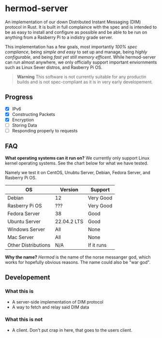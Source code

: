 # hermod-server

An implementation of our down Distributed Instant Messaging (DIM) protocol in Rust. It is built in full complaince with the spec and is intended to be as easy to install and configure as possible and be able to be run on anything from a Rasberry Pi to a indistry grade server. 

This implementation has a few goals, most importantly *100% spec compliance*, being *simple and easy* to set up and manage, being *highly configurable*, and being *fast yet still memory efficent*. While hermod-server can run almost anywhere, we only officially support important enviornments such as Linux Sever distros, and Rasberry Pi OS.

> **Warning**
> This software is not currently suitable for any productin builds and is not spec-compliant as it is in very early developement.

## Progress

- [x] IPv6
- [x] Constructing Packets
- [x] Encryption
- [ ] Storing Data
- [ ] Responding properly to requests

## FAQ

**What operating systems can it run on?**
We currently only support Linux kernel operating systems. See the chart below for what we have tested. 

Namely we test it on CentOS, Unubtu Server, Debian, Fedora Server, and Rasberry Pi OS. 

| OS       | Version | Support   |
| -------- | ------- | --------- |
| Debian   | 12      | Very Good |
| Rasberry Pi OS | ??? | Very Good |
| Fedora Server | 38 | Good |
| Ubuntu Server | 22.04.2 LTS | Good |
| Windows Server | All | None |
| Mac Server | All | None |
| Other Distributions | N/A | If it runs |

**Why the name?**
*Hermod* is the name of the norse messanger god, which works for hopefully obvious reasons. The name could also be "war god".

## Developement

### What this is

- A server-side implementation of DIM protocol
- A way to fetch and relay said DIM data

### What this is not

- A client. Don't put crap in here, that goes to the users client.